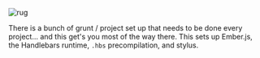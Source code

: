 ![rug](http://www.internetrugs.com/blog/wp-content/uploads/2008/06/india-zamin-oriental-rug.jpg)

There is a bunch of grunt / project set up that needs to be done every project... and this get's you most of the way there. This sets up Ember.js, the Handlebars runtime, `.hbs` precompilation, and stylus.
